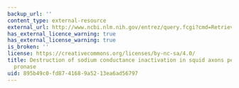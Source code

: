 ```yaml
---
backup_url: ''
content_type: external-resource
external_url: http://www.ncbi.nlm.nih.gov/entrez/query.fcgi?cmd=Retrieve&db=PubMed&dopt=Citation&list_uids=4755846
has_external_licence_warning: true
has_external_license_warning: true
is_broken: ''
license: https://creativecommons.org/licenses/by-nc-sa/4.0/
title: Destruction of sodium conductance inactivation in squid axons perfused with
  pronase
uid: 895b49c0-fd87-4168-9a52-13ea6ad56797
---
```

